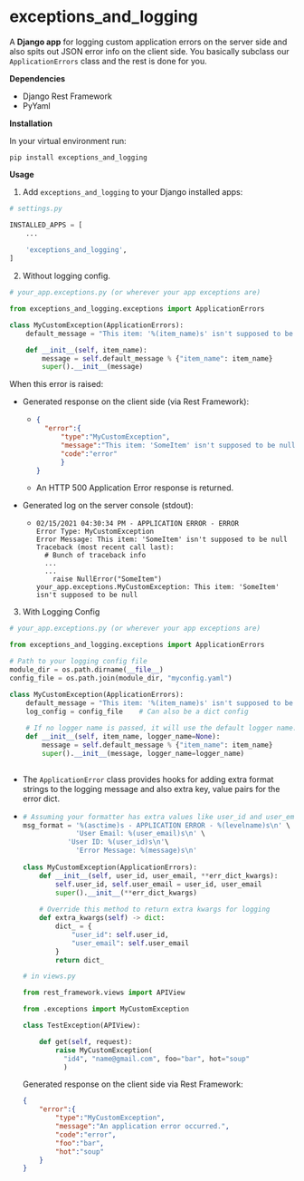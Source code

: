 # exceptions_and_logging

A **Django app** for logging custom application errors on the server side and also spits out JSON error info on the client side. You basically subclass our ```ApplicationErrors``` class and the rest is done for you.



**Dependencies**

- Django Rest Framework
- PyYaml



**Installation**

In your virtual environment run:

```pip install exceptions_and_logging``` 



**Usage**

1. Add ```exceptions_and_logging```  to your Django installed apps:

```python
# settings.py

INSTALLED_APPS = [
    ...
    
    'exceptions_and_logging',
]
```



2. Without logging config.

```python
# your_app.exceptions.py (or wherever your app exceptions are)

from exceptions_and_logging.exceptions import ApplicationErrors

class MyCustomException(ApplicationErrors):
    default_message = "This item: '%(item_name)s' isn't supposed to be null"

    def __init__(self, item_name):
        message = self.default_message % {"item_name": item_name}
        super().__init__(message)

```

When this error is raised:

- Generated response on the client side (via Rest Framework):

  - ```json
    {
      "error":{
          "type":"MyCustomException",
          "message":"This item: 'SomeItem' isn't supposed to be null",
          "code":"error"
          }
    }
    ```

  - An HTTP 500 Application Error response is returned.

- Generated log on the server console (stdout):

  - ```
    02/15/2021 04:30:34 PM - APPLICATION ERROR - ERROR
    Error Type: MyCustomException
    Error Message: This item: 'SomeItem' isn't supposed to be null
    Traceback (most recent call last):
      # Bunch of traceback info
      ...
      ...
        raise NullError("SomeItem")
    your_app.exceptions.MyCustomException: This item: 'SomeItem' isn't supposed to be null
    ```



3. With Logging Config

```python
# your_app.exceptions.py (or wherever your app exceptions are)

from exceptions_and_logging.exceptions import ApplicationErrors

# Path to your logging config file
module_dir = os.path.dirname(__file__)
config_file = os.path.join(module_dir, "myconfig.yaml")

class MyCustomException(ApplicationErrors):
    default_message = "This item: '%(item_name)s' isn't supposed to be null"
    log_config = config_file 	# Can also be a dict config
	
    # If no logger name is passed, it will use the default logger name.
    def __init__(self, item_name, logger_name=None):
        message = self.default_message % {"item_name": item_name}
        super().__init__(message, logger_name=logger_name)
        
```

- The ```ApplicationError``` class provides hooks for adding extra format strings to the logging message and also extra key, value pairs for the error dict.

- ```python
  # Assuming your formatter has extra values like user_id and user_email
  msg_format = '%(asctime)s - APPLICATION ERROR - %(levelname)s\n' \
               'User Email: %(user_email)s\n' \
      	     'User ID: %(user_id)s\n'\
               'Error Message: %(message)s\n'
              
  class MyCustomException(ApplicationErrors):
      def __init__(self, user_id, user_email, **err_dict_kwargs):
          self.user_id, self.user_email = user_id, user_email
          super().__init__(**err_dict_kwargs)
      
      # Override this method to return extra kwargs for logging
      def extra_kwargs(self) -> dict:
          dict_ = {
              "user_id": self.user_id,
              "user_email": self.user_email
          }
          return dict_
  ```

  ```python
  # in views.py
  
  from rest_framework.views import APIView
  
  from .exceptions import MyCustomException
  
  class TestException(APIView):
  
      def get(self, request):
          raise MyCustomException(
          	"id4", "name@gmail.com", foo="bar", hot="soup"
          	)
  
  ```

  Generated response on the client side via Rest Framework:

  ```json
  {
      "error":{
          "type":"MyCustomException",
          "message":"An application error occurred.",
          "code":"error",
          "foo":"bar",
          "hot":"soup"
      }
  }
  ```

  
